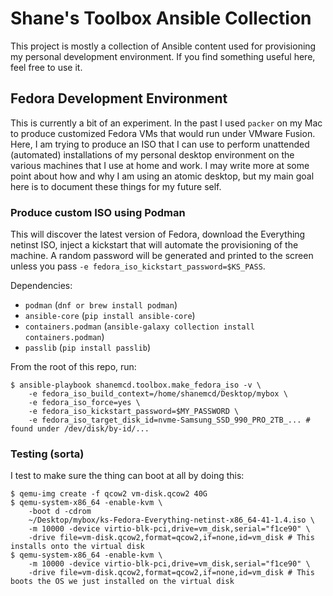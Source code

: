 # Shane's Toolbox Ansible Collection

This project is mostly a collection of Ansible content used for provisioning my
personal development environment. If you find something useful here, feel free
to use it.

## Fedora Development Environment

This is currently a bit of an experiment. In the past I used `packer` on my Mac
to produce customized Fedora VMs that would run under VMware Fusion. Here, I am
trying to produce an ISO that I can use to perform unattended (automated)
installations of my personal desktop environment on the various machines that I
use at home and work. I may write more at some point about how and why I am
using an atomic desktop, but my main goal here is to document these things for
my future self.

### Produce custom ISO using Podman

This will discover the latest version of Fedora, download the Everything netinst
ISO, inject a kickstart that will automate the provisioning of the machine. A
random password will be generated and printed to the screen unless you pass `-e
fedora_iso_kickstart_password=$KS_PASS`.

Dependencies:

- `podman` (`dnf or brew install podman`)
- `ansible-core` (`pip install ansible-core`)
- `containers.podman` (`ansible-galaxy collection install containers.podman`)
- `passlib` (`pip install passlib`)

From the root of this repo, run:

```
$ ansible-playbook shanemcd.toolbox.make_fedora_iso -v \
    -e fedora_iso_build_context=/home/shanemcd/Desktop/mybox \
    -e fedora_iso_force=yes \
    -e fedora_iso_kickstart_password=$MY_PASSWORD \
    -e fedora_iso_target_disk_id=nvme-Samsung_SSD_990_PRO_2TB_... # found under /dev/disk/by-id/...
```


### Testing (sorta)

I test to make sure the thing can boot at all by doing this:

```
$ qemu-img create -f qcow2 vm-disk.qcow2 40G
$ qemu-system-x86_64 -enable-kvm \
    -boot d -cdrom
    ~/Desktop/mybox/ks-Fedora-Everything-netinst-x86_64-41-1.4.iso \
    -m 10000 -device virtio-blk-pci,drive=vm_disk,serial="f1ce90" \
    -drive file=vm-disk.qcow2,format=qcow2,if=none,id=vm_disk # This installs onto the virtual disk
$ qemu-system-x86_64 -enable-kvm \
    -m 10000 -device virtio-blk-pci,drive=vm_disk,serial="f1ce90" \
    -drive file=vm-disk.qcow2,format=qcow2,if=none,id=vm_disk # This boots the OS we just installed on the virtual disk
```
